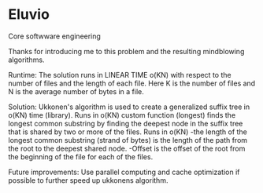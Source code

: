# Eluvio
Core softwware engineering

Thanks for introducing me to this problem and the resulting mindblowing algorithms.

Runtime:
The solution runs in LINEAR TIME o(KN) with respect to the number of files and the length of each file. Here K is the number of files and N is the average number 
of bytes in a file.

Solution:
Ukkonen's algorithm is used to create a generalized suffix tree in o(KN) time (library). Runs in o(KN)
custom function (longest) finds the longest common substring by finding the deepest node in the suffix tree that is shared by two or more of the files. Runs in o(KN)
  -the length of the longest common substring (strand of bytes) is the length of the path from the root to the deepest shared node.
  -Offset is the offset of the root from the beginning of the file for each of the files.
 
Future improvements:
Use parallel computing and cache optimization if possible to further speed up ukkonens algorithm.
